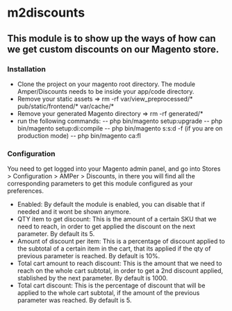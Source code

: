 # m2discounts

## This module is to show up the ways of how can we get custom discounts on our Magento store.

### Installation
- Clone the project on your magento root directory. The module Amper/Discounts needs to be inside your app/code directory.
- Remove your static assets => rm -rf var/view_preprocessed/* pub/static/frontend/* var/cache/*
- Remove your generated Magento directory => rm -rf generated/*
- run the following commands:
-- php bin/magento setup:upgrade
-- php bin/magento setup:di:compile
-- php bin/magento s:s:d -f (if you are on production mode)
-- php bin/magento ca:fl

### Configuration
You need to get logged into your Magento admin panel, and go into Stores > Configuration > AMPer > Discounts, in there you will find all the corresponding parameters to get this module configured as your preferences.
- Enabled: By default the module is enabled, you can disable that if needed and it wont be shown anymore.
- QTY item to get discount: This is the amount of a certain SKU that we need to reach, in order to get applied the discount on the next parameter. By default its 5.
- Amount of discount per item: This is a percentage of discount applied to the subtotal of a certain item in the cart, that its applied if the qty of previous parameter is reached. By default is 10%.
- Total cart amount to reach discount: This is the amount that we need to reach on the whole cart subtotal, in order to get a 2nd discount applied, stablished by the next parameter. By default is 1000.
- Total cart discount: This is the percentage of discount that will be applied to the whole cart subtotal, if the amount of the previous parameter was reached. By default is 5.